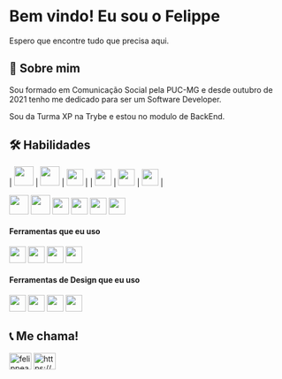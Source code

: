 # Bem vindo! Eu sou o Felippe
Espero que encontre tudo que precisa aqui. 



## 🚀 Sobre mim
Sou formado em Comunicação Social pela PUC-MG e desde outubro de 2021 tenho me dedicado para ser um Software Developer.

Sou da Turma XP na Trybe e estou no modulo de BackEnd.

## 🛠 Habilidades

| <img height="35px" src="https://cdn.svgporn.com/logos/html-5.svg">          | <img height="35px" src="https://cdn.svgporn.com/logos/css-3.svg">         | <img height="30px" src="https://cdn.svgporn.com/logos/react.svg">  |
| <img height="30px" src="https://cdn.svgporn.com/logos/bootstrap.svg">           | <img height="30px" src="https://cdn.svgporn.com/logos/npm.svg">         | <img height="30px" src="https://cdn.svgporn.com/logos/javascript.svg">  |

<img height="35px" src="https://cdn.svgporn.com/logos/html-5.svg">  <img height="35px" src="https://cdn.svgporn.com/logos/css-3.svg">  <img height="30px" src="https://cdn.svgporn.com/logos/react.svg">  <img height="30px" src="https://cdn.svgporn.com/logos/bootstrap.svg">  <img height="30px" src="https://cdn.svgporn.com/logos/npm.svg">  <img height="30px" src="https://cdn.svgporn.com/logos/javascript.svg">


#### Ferramentas que eu uso

<img height="30px" src="https://cdn.svgporn.com/logos/git-icon.svg">  <img height="30px" src="https://cdn.svgporn.com/logos/visual-studio-code.svg">  <img height="30px" src="https://www.svgrepo.com/show/327408/logo-vercel.svg">  <img height="30px" src="https://cdn.svgporn.com/logos/terminal.svg">

#### Ferramentas de Design que eu uso

<img height="30px" src="https://cdn.svgporn.com/logos/figma.svg"> <img height="30px" src="https://cdn.worldvectorlogo.com/logos/adobe-xd.svg">  <img height="30px" src="https://cdn.worldvectorlogo.com/logos/adobe-illustrator-cc-2019.svg">  <img height="30px" src="https://cdn.worldvectorlogo.com/logos/photoshop-cc-4.svg">


## 📞 Me chama!

<p align="left">
<a href="https://twitter.com/felippeassuncao" target="blank"><img align="center" src="https://raw.githubusercontent.com/rahuldkjain/github-profile-readme-generator/master/src/images/icons/Social/twitter.svg" alt="felippeassuncao" height="30" width="40" /></a>   
<a href="https://linkedin.com/in/https://www.linkedin.com/in/felippe-fernandes-6111b1117/" target="blank"><img align="center" src="https://raw.githubusercontent.com/rahuldkjain/github-profile-readme-generator/master/src/images/icons/Social/linked-in-alt.svg" alt="https://www.linkedin.com/in/felippe-fernandes-6111b1117/" height="30" width="40" /></a>
</p>
